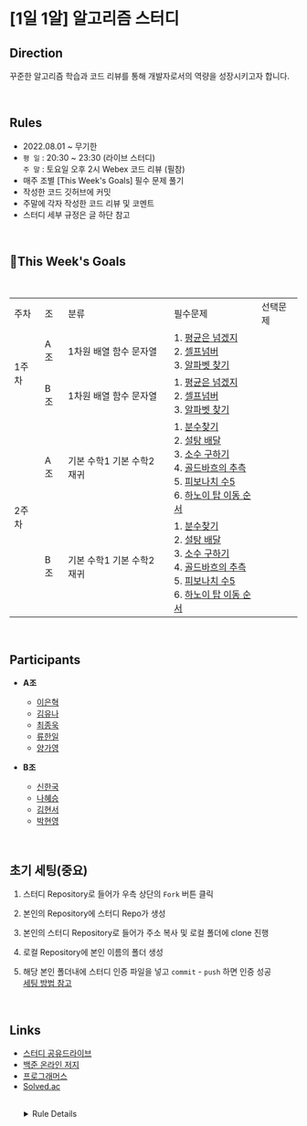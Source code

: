 # [1일 1알] 알고리즘 스터디
## Direction
꾸준한 알고리즘 학습과 코드 리뷰를 통해 개발자로서의 역량을 성장시키고자 합니다.

</br>

## Rules
- 2022.08.01 ~ 무기한
-  `평 일` : 20:30 ~ 23:30 (라이브 스터디)</br> 
    `주 말` : 토요일 오후 2시 Webex 코드 리뷰 (필참)
- 매주 조별 [This Week's Goals] 필수 문제 풀기
- 작성한 코드 깃허브에 커밋
- 주말에 각자 작성한 코드 리뷰 및 코멘트
- 스터디 세부 규정은 글 하단 참고

</br>


## :high_brightness:This Week's Goals 
</br>

<table>
    <tr>
        <td>주차</td>
        <td>조</td>
        <td>분류</td>
        <td>필수문제</td>
        <td>선택문제</td>
    <tr>
        <td rowspan='2'>1주차</td>
        <td>A조</td>
        <td>1차원 배열
        함수
        문자열</td>
        <td>
        1. <a href="https://www.acmicpc.net/problem/4344">평균은 넘겠지</a><br/> 
        2. <a href="https://www.acmicpc.net/problem/4673">셀프넘버</a><br/> 
        3. <a href="https://www.acmicpc.net/problem/10809">알파벳 찾기</a>
        </td>
        <td></td>
    </tr>
    <tr>
        <td>B조</td>
        <td>1차원 배열
        함수
        문자열</td>
        <td>
        1. <a href="https://www.acmicpc.net/problem/4344">평균은 넘겠지</a><br/> 
        2. <a href="https://www.acmicpc.net/problem/4673">셀프넘버</a><br/> 
        3. <a href="https://www.acmicpc.net/problem/10809">알파벳 찾기</a>
        </td>
        <td></td>
    </tr>
    <tr>
        <td rowspan='2'>2주차</td>
        <td>A조</td>
        <td>기본 수학1
        기본 수학2
        재귀</td>
        <td>
        1. <a href="https://www.acmicpc.net/problem/1193">분수찾기</a></br>
        2. <a href="https://www.acmicpc.net/problem/2839">설탕 배달</a><br/> 
        3. <a href="https://www.acmicpc.net/problem/1929">소수 구하기</a><br/> 
        4. <a href="https://www.acmicpc.net/problem/9020">골드바흐의 추측</a><br/> 
        5. <a href="https://www.acmicpc.net/problem/10870">피보나치 수5</a><br/> 
        6. <a href="https://www.acmicpc.net/problem/11729">하노이 탑 이동 순서</a>
        </td>
        <td></td>
    </tr>
    <tr>
        <td>B조</td>
        <td>기본 수학1
        기본 수학2
        재귀</td>
        <td>
        1. <a href="https://www.acmicpc.net/problem/1193">분수찾기</a></br>
        2. <a href="https://www.acmicpc.net/problem/2839">설탕 배달</a><br/> 
        3. <a href="https://www.acmicpc.net/problem/1929">소수 구하기</a><br/> 
        4. <a href="https://www.acmicpc.net/problem/9020">골드바흐의 추측</a><br/> 
        5. <a href="https://www.acmicpc.net/problem/10870">피보나치 수5</a><br/> 
        6. <a href="https://www.acmicpc.net/problem/11729">하노이 탑 이동 순서</a>
        </td>
        <td></td>
    </tr>
</table>

</br>

## Participants
- **A조**
    - [이은혁](https://github.com/itmakesmesoft)</br>
    - [김유나](https://github.com/yuna872)</br>
    - [최종욱]()</br>
    - [류한일]()</br>
    - [양가영]()</br>

- **B조**
    - [신한국](https://github.com/dlfnek)</br>
    - [나혜승](https://github.com/HyeseungNA)</br>
    - [김현서]()</br>
    - [박현영]()</br>
</br>

## 초기 세팅(중요)
1. 스터디 Repository로 들어가 우측 상단의 `Fork` 버튼 클릭

2. 본인의 Repository에 스터디 Repo가 생성

3. 본인의 스터디 Repository로 들어가 주소 복사 및 로컬 폴더에 clone 진행 

4. 로컬 Repository에 본인 이름의 폴더 생성

5. 해당 본인 폴더내에 스터디 인증 파일을 넣고 `commit` - `push` 하면 인증 성공</br>
[세팅 방법 참고](https://waytocse.tistory.com/57)


</br>

## Links

- [스터디 공유드라이브](https://drive.google.com/drive/folders/1mL6Mk0UTp6gN1Bbn0btMbsI6qtlNgJW-)
- [백준 온라인 저지](https://www.acmicpc.net/step)
- [프로그래머스](https://school.programmers.co.kr/learn/challenges)
- [Solved.ac](https://solved.ac/problems/level)

</br>

<details style="margin-left : 25px;">
    <summary>Rule Details</summary>
    <div markdown="1">
        <table>
            <tr style="text-align: center; font-weight: bold;">
              <td>규정</td><td>내용</td>
            </tr>
            <tr>
                <td>라이브 스터디 무단 결석</br>(부득이한 사정으로 참석 불가능한 경우</br>당일 오후 6시 까지 미리 공지)</td><td>경고 1회</td>
            </tr>
            <tr>
                <td>코드리뷰 무단 결석</br>(부득이한 사정으로 참석 불가능한 경우</br>전일 오후 6시 까지 미리 공지)</td><td>경고 1회 및 벌칙 코드 작성</td>
            </tr>
            <tr>
                <td colspan= '2'> - 지각 2회 시 1회 경고</br> - 경고 3회 누적 시 퇴출</br> - 매월 1일 경고 리셋</td>
            </tr>
        </table>
    </div>
</details>
</br>
